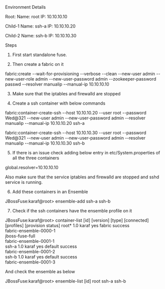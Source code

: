 Environment Details


Root: 
Name: root
IP: 10.10.10.10

Child-1
Name: ssh-a
IP: 10.10.10.20

Child-2
Name: ssh-b
IP: 10.10.10.30


Steps

1. First start standalone fuse.

2. Then create a fabric on it 

fabric:create --wait-for-provisioning --verbose --clean --new-user admin --new-user-role admin --new-user-password admin --zookeeper-password passwd --resolver manualip --manual-ip 10.10.10.10

3. Make sure that the iptables and firewalld are stopped

4. Create a ssh container with below commands


fabric:container-create-ssh --host 10.10.10.20 --user root --password Wed@321 --new-user admin --new-user-password admin --resolver manualip --manual-ip 10.10.10.20 ssh-a


fabric:container-create-ssh --host 10.10.10.30 --user root --password Wed@321 --new-user admin --new-user-password admin --resolver manualip --manual-ip 10.10.10.30 ssh-b

5. If there is an issue check adding below entry in etc/System.properties of all the three containers

global.resolver=10.10.10.10

Also make sure that the service iptables and firewalld are stopped and sshd service is running.



6. Add these containers in an Ensemble

JBossFuse:karaf@root> ensemble-add ssh-a ssh-b

7. Check if the ssh containers have the ensemble profile on it 

JBossFuse:karaf@root> container-list 
[id]   [version]  [type]  [connected]  [profiles]              [provision status]
root*  1.0        karaf   yes          fabric                  success           
                                       fabric-ensemble-0000-1                    
                                       jboss-fuse-full                           
                                       fabric-ensemble-0001-1                    
ssh-a  1.0        karaf   yes          default                 success           
                                       fabric-ensemble-0001-2                    
ssh-b  1.0        karaf   yes          default                 success           
                                       fabric-ensemble-0001-3                    


And check the ensemble as below

JBossFuse:karaf@root> ensemble-list 
[id] 
root 
ssh-a
ssh-b











